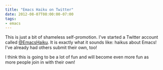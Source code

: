 ```yaml
---
title: "Emacs Haiku on Twitter"
date: 2012-08-07T08:00:00-07:00
tags:
- emacs
---
```

This is just a bit of shameless self-promotion. I've started a Twitter account called [@EmacsHaiku](http://twitter.com/emacshaiku). It is exactly what it sounds like: haikus about Emacs! I've already had others submit their own, too!

I think this is going to be a lot of fun and will become even more fun as more people join in with their own!
